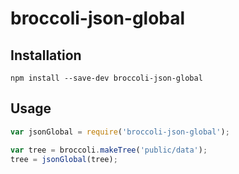 # broccoli-json-global

## Installation

```
npm install --save-dev broccoli-json-global
```

## Usage

```js
var jsonGlobal = require('broccoli-json-global');

var tree = broccoli.makeTree('public/data');
tree = jsonGlobal(tree);
```
